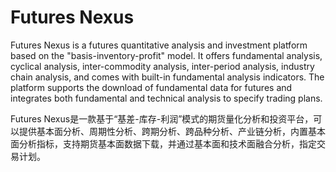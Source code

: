 # Futures Nexus
Futures Nexus is a futures quantitative analysis and investment platform based on the "basis-inventory-profit" model. It offers fundamental analysis, cyclical analysis, inter-commodity analysis, inter-period analysis, industry chain analysis, and comes with built-in fundamental analysis indicators. The platform supports the download of fundamental data for futures and integrates both fundamental and technical analysis to specify trading plans.

Futures Nexus是一款基于“基差-库存-利润”模式的期货量化分析和投资平台，可以提供基本面分析、周期性分析、跨期分析、跨品种分析、产业链分析，内置基本面分析指标，支持期货基本面数据下载，并通过基本面和技术面融合分析，指定交易计划。
